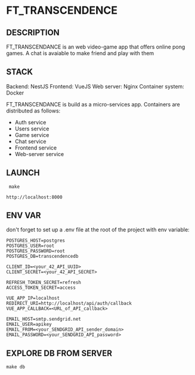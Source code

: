 # FT_TRANSCENDENCE

## DESCRIPTION

FT_TRANSCENDANCE is an web video-game app that offers online pong games. 
A chat is avaiable to make friend and play with them

## STACK

Backend: NestJS
Frontend: VueJS
Web server:  Nginx 
Container system: Docker

FT_TRANSCENDANCE is build as a micro-services app. Containers are distributed as follows:
* Auth service
* Users service
* Game service
* Chat service
* Frontend service
* Web-server service

## LAUNCH

```
 make
```

```
http://localhost:8000
```

## ENV VAR

don't forget to set up a .env file at the root of the project with env variable:

```
POSTGRES_HOST=postgres
POSTGRES_USER=root
POSTGRES_PASSWORD=root
POSTGRES_DB=transcendencedb

CLIENT_ID=<your_42_API_UUID>
CLIENT_SECRET=<your_42_API_SECRET>

REFRESH_TOKEN_SECRET=refresh
ACCESS_TOKEN_SECRET=access

VUE_APP_IP=localhost
REDIRECT_URI=http://localhost/api/auth/callback
VUE_APP_CALLBACK=<URL_of_API_callback>

EMAIL_HOST=smtp.sendgrid.net
EMAIL_USER=apikey
EMAIL_FROM=<your_SENDGRID_API_sender_domain>
EMAIL_PASSWORD=<your_SENDGRID_API_password>
```

## EXPLORE DB FROM SERVER

```
make db
```
